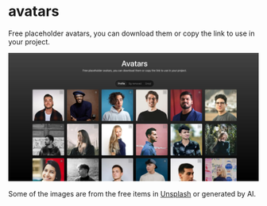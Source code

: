 # avatars

Free placeholder avatars, you can download them or copy the link to use in your project.

![cover](images/cover.webp)

Some of the images are from the free items in [Unsplash](https://unsplash.com) or generated by AI.
